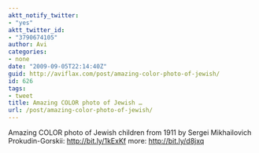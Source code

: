```yaml
---
aktt_notify_twitter:
- "yes"
aktt_twitter_id:
- "3790674105"
author: Avi
categories:
- none
date: "2009-09-05T22:14:40Z"
guid: http://aviflax.com/post/amazing-color-photo-of-jewish/
id: 626
tags:
- tweet
title: Amazing COLOR photo of Jewish …
url: /post/amazing-color-photo-of-jewish/
---
```

Amazing COLOR photo of Jewish children from 1911 by Sergei Mikhailovich Prokudin-Gorskii: <a href="http://bit.ly/1kExKf" rel="nofollow">http://bit.ly/1kExKf</a> more: <a href="http://bit.ly/d8jxq" rel="nofollow">http://bit.ly/d8jxq</a>